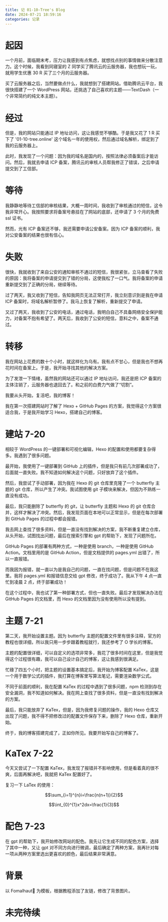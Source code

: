 ```yaml
---
title: 记 01-10-Tree's Blog
date: 2024-07-21 18:59:16
categories: 记录
---
```


# 起因

一个月前，面临期末考，压力让我感到有点焦虑，就想找点别的事情做来分散注意力。这个时候，我看到同寝室的 Z 同学买了腾讯云的云服务器，我也想玩一玩，就用学生优惠 30 R 买了三个月的云服务器。

买了云服务器之后，当然要做点什么，我就想到了搭建网站。借助腾讯云平台，我很快搭建了一个 WordPress 网站，还挑选了自己喜欢的主题——TextDash（一个非常简约的纯文本主题）。

# 经过

但是，我的网站只能通过 IP 地址访问，这让我感觉不够酷。于是我又花了 1 R 买下了 '01-10-tree.online' 这个域名一年的使用权，然后通过域名解析，绑定到了我的云服务器上。

此时，我发现了一个问题：因为我的域名是国内的，按照法律必须备案后才能访问。然后，我就去申请 ICP 备案，腾讯云的审核人员帮我修正了错误，之后申请提交到了工信部。

# 等待

我静静地等待工信部的审核结果，大概一周时间，我收到了审核通过的短信，这令我非常开心。我按照要求将备案号悬挂在了网站的底部，还申请了 3 个月的免费 ssl 证书。

然而，光有 ICP 备案还不够，我还需要申请公安备案。因为 ICP 备案的顺利，我对公安备案的结果也很有信心。

# 失败

很快，我就收到了来自公安的通知审核不通过的短信，我很紧张，立马查看了失败的原因：我将备案的申请提交到了错的分局，这使我松了一口气。我将备案的申请重新提交到了正确的分局，继续等待。

过了两天，我又收到了短信，告知我网页无法正常打开，我立刻意识到是我在申请 ICP 备案时，将域名解析暂停了。我马上恢复了解析，重新提交了申请。

又过了两天，我收到了公安的电话，通过电话，我明白自己不具备网络安全保护能力，对备案不抱有希望了。两天后，我收到了公安的短信，意料之中，备案不通过。

# 转移

我在网站上花费的数十个小时，就这样化为乌有。我有点不甘心，但是我也不想再花时间在备案上。于是，我开始寻找其他的解决方案。

为了发泄一下情绪，虽然我的网站还可以通过 IP 地址访问，我还是把 ICP 备案的主体注销了，云服务器也退回去了。和之前的白费力气做了“切割”。

我要从头开始，复活吧，我的博客！

我在第一次搭建网站时了解了 Hexo + GitHub Pages 的方案，我觉得这个方案很适合我，于是我开始学习 Hexo，搭建自己的博客。

# 建站 7-20

相较于 WordPress 的一键部署和可视化编辑，Hexo 的配置和使用都要复杂得多。我遇到了很多问题。

最开始，我使用了一键部署到 GitHub 上的插件，但是我只有前几次部署成功了，后面就一直失败。我不知道如何解决这个问题，只好放弃了这个插件。

然后，我尝试了手动部署，因为我在 Hexo 的 git 仓库里克隆了一个 butterfly 主题的 git 仓库，所以产生了冲突。我试图使用 git 子模块来解决，但因为不熟练一直没有成功。

最后，我只能删除了 butterfly 的 git，让 butterfly 主题和 Hexo 的 git 仓库合并，这样才解决了冲突。然后，我发现页面在本地可以正常显示，但是在每次部署到 GitHub Pages 的过程中都会报错。

我去网上查找了很多资料，但是一直没有找到解决的方案，我不断重复建立仓库，从头开始，试图找出问题，最后在搜索引擎和 gpt 的帮助下，发现了问题所在。

GitHub Pages 的部署有两种方式，一种是使用 branch，一种是使用 GitHub Action。文档里用的是 GitHub Action，但是文档提供的 pages.yml 出错了，所以一直报错。

而我因为报错，就一直以为是我自己的问题，一直在找问题，但是问题不在我这里。我将 pages.yml 和报错信息交给 gpt 修改，终于成功了。我从下午 4 点一直忙到凌晨 2 点，终于部署成功！

在这个过程中，我也试了第一种部署方式，但也一直失败。最后才发现解决办法在 GitHub Pages 的文档里，而 Hexo 的文档里因为没有使用所以没有提到。

# 主题 7-21

第二天，我开始设置主题。因为 butterfly 主题的配置文件里有很多注释，官方的教程也很详细，所以我只用一步步跟着教程就行，我还参考了 O 学长的博客。

主题的配置很详细，可以自定义的选项非常多，我花了很多时间在这里，但是我觉得这个过程很有趣，我可以自己设计自己的博客，这让我感到很满足。

忙碌了四五个小时，把主题的设置基本搞定后，我开始为博客配置 KaTex，这是一个用于数学公式的插件，我打算在博客里写算法笔记，需要渲染数学公式。

不同于前面的顺利，我在配置 KaTex 的过程中遇到了很多问题，npm 检测到存在安全漏洞，我不知道如何解决。我在网上查找了很多资料，但是一直没有找到解决的方案。

最后，我只能放弃了 KaTex，但是，因为我修复问题的操作，我的 Hexo 仓库又出现了问题，我不得不把修改过的配置文件保存下来，删除了 Hexo 仓库，重新开始。

终于，我的博客搭建完成了，正如你所见。我要开始写自己的博客了。

# KaTex 7-22

今天又尝试了一下配置 KaTex，我发现了报错并不影响使用，但是看着真的很不爽，后面再解决吧，我就把 KaTex 配置好了。

复习一下 LaTex 的使用：

$$\sum_{i=1}^{n}i=\frac{n(n+1)}{2}$$

$$\int_{0}^{1}x^2dx=\frac{1}{3}$$

# 配色 7-23

在 gpt 的帮助下，我开始修改网站的配色。我先让它生成不同的配色方案，选择了其中一种，又让 gpt 对不同方向进行微调，最后确定了两种方案，我再针对每一项从两种方案里选出更喜欢的颜色，最后结果非常满意。

# 背景

以 Fomalhaut🥝 为模板，根据教程添加了友链，修改了背景图片。

# 未完待续